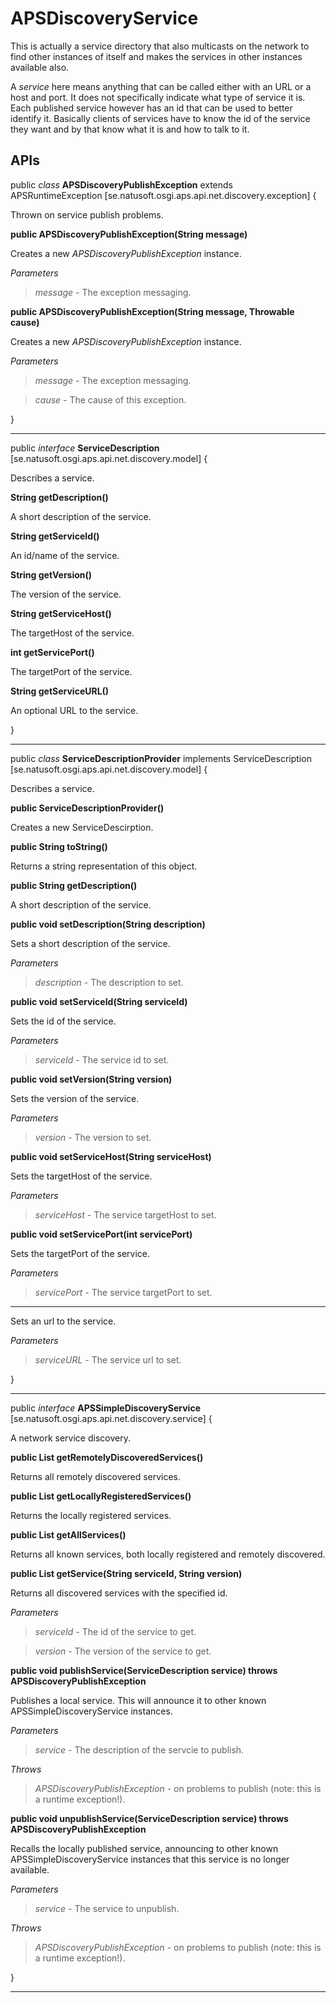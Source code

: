 # APSDiscoveryService

This is actually a service directory that also multicasts on the network to find other instances of itself and makes the services in other instances available also.

A _service_ here means anything that can be called either with an URL or a host and port. It does not specifically indicate what type of service it is. Each published service however has an id that can be used to better identify it. Basically clients of services have to know the id of the service they want and by that know what it is and how to talk to it.

## APIs

public _class_ __APSDiscoveryPublishException__ extends  APSRuntimeException    [se.natusoft.osgi.aps.api.net.discovery.exception] {

Thrown on service publish problems.

__public APSDiscoveryPublishException(String message)__

Creates a new _APSDiscoveryPublishException_ instance.

_Parameters_

> _message_ - The exception messaging. 

__public APSDiscoveryPublishException(String message, Throwable cause)__

Creates a new _APSDiscoveryPublishException_ instance.

_Parameters_

> _message_ - The exception messaging. 

> _cause_ - The cause of this exception. 

}

----

    

public _interface_ __ServiceDescription__   [se.natusoft.osgi.aps.api.net.discovery.model] {

Describes a service.

__String getDescription()__

A short description of the service.

__String getServiceId()__

An id/name of the service.

__String getVersion()__

The version of the service.

__String getServiceHost()__

The targetHost of the service.

__int getServicePort()__

The targetPort of the service.

__String getServiceURL()__

An optional URL to the service.

}

----

    

public _class_ __ServiceDescriptionProvider__ implements  ServiceDescription    [se.natusoft.osgi.aps.api.net.discovery.model] {

Describes a service.













__public ServiceDescriptionProvider()__

Creates a new ServiceDescirption.

__public String toString()__

Returns a string representation of this object.

__public String getDescription()__

A short description of the service.

__public void setDescription(String description)__

Sets a short description of the service.

_Parameters_

> _description_ - The description to set. 



__public void setServiceId(String serviceId)__

Sets the id of the service.

_Parameters_

> _serviceId_ - The service id to set. 



__public void setVersion(String version)__

Sets the version of the service.

_Parameters_

> _version_ - The version to set. 



__public void setServiceHost(String serviceHost)__

Sets the targetHost of the service.

_Parameters_

> _serviceHost_ - The service targetHost to set. 



__public void setServicePort(int servicePort)__

Sets the targetPort of the service.

_Parameters_

> _servicePort_ - The service targetPort to set. 



____

Sets an url to the service.

_Parameters_

> _serviceURL_ - The service url to set. 





}

----

    

public _interface_ __APSSimpleDiscoveryService__   [se.natusoft.osgi.aps.api.net.discovery.service] {

A network service discovery.

__public List<ServiceDescription> getRemotelyDiscoveredServices()__

Returns all remotely discovered services.

__public List<ServiceDescription> getLocallyRegisteredServices()__

Returns the locally registered services.

__public List<ServiceDescription> getAllServices()__

Returns all known services, both locally registered and remotely discovered.

__public List<ServiceDescription> getService(String serviceId, String version)__

Returns all discovered services with the specified id.

_Parameters_

> _serviceId_ - The id of the service to get. 

> _version_ - The version of the service to get. 

__public void publishService(ServiceDescription service) throws APSDiscoveryPublishException__

Publishes a local service. This will announce it to other known APSSimpleDiscoveryService instances.

_Parameters_

> _service_ - The description of the servcie to publish. 

_Throws_

> _APSDiscoveryPublishException_ - on problems to publish (note: this is a runtime exception!). 

__public void unpublishService(ServiceDescription service) throws APSDiscoveryPublishException__

Recalls the locally published service, announcing to other known APSSimpleDiscoveryService instances that this service is no longer available.

_Parameters_

> _service_ - The service to unpublish. 

_Throws_

> _APSDiscoveryPublishException_ - on problems to publish (note: this is a runtime exception!). 

}

----

    

